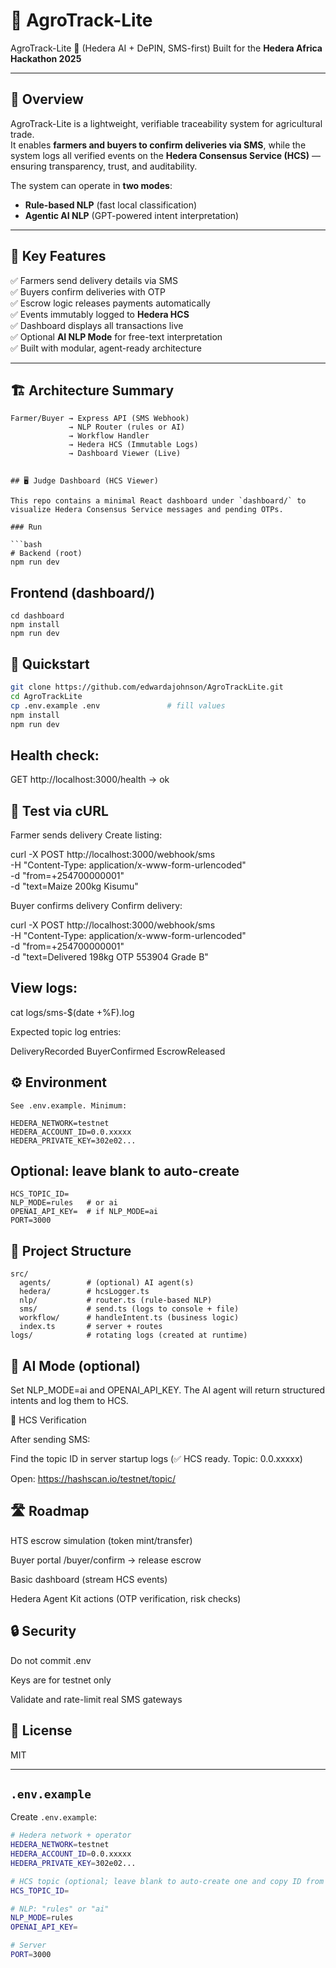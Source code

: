 # 🌾 AgroTrack-Lite  
AgroTrack-Lite 🌾 (Hedera AI + DePIN, SMS-first)
Built for the **Hedera Africa Hackathon 2025**

---

## 🚀 Overview

AgroTrack-Lite is a lightweight, verifiable traceability system for agricultural trade.  
It enables **farmers and buyers to confirm deliveries via SMS**, while the system logs all verified events on the **Hedera Consensus Service (HCS)** — ensuring transparency, trust, and auditability.

The system can operate in **two modes**:
- **Rule-based NLP** (fast local classification)
- **Agentic AI NLP** (GPT-powered intent interpretation)

---

## 🧠 Key Features

✅ Farmers send delivery details via SMS  
✅ Buyers confirm deliveries with OTP  
✅ Escrow logic releases payments automatically  
✅ Events immutably logged to **Hedera HCS**  
✅ Dashboard displays all transactions live  
✅ Optional **AI NLP Mode** for free-text interpretation  
✅ Built with modular, agent-ready architecture

---

## 🏗️ Architecture Summary

```text
Farmer/Buyer → Express API (SMS Webhook)
             → NLP Router (rules or AI)
             → Workflow Handler
             → Hedera HCS (Immutable Logs)
             → Dashboard Viewer (Live)


## 🖥️ Judge Dashboard (HCS Viewer)

This repo contains a minimal React dashboard under `dashboard/` to visualize Hedera Consensus Service messages and pending OTPs.

### Run

```bash
# Backend (root)
npm run dev
```

## Frontend (dashboard/)

```
cd dashboard
npm install
npm run dev
```

## 🚀 Quickstart

```bash
git clone https://github.com/edwardajohnson/AgroTrackLite.git
cd AgroTrackLite
cp .env.example .env               # fill values
npm install
npm run dev
```

## Health check:

GET http://localhost:3000/health  → ok


## 🧪 Test via cURL

Farmer sends delivery
Create listing:

curl -X POST http://localhost:3000/webhook/sms \
  -H "Content-Type: application/x-www-form-urlencoded" \
  -d "from=+254700000001" \
  -d "text=Maize 200kg Kisumu"


Buyer confirms delivery
Confirm delivery:

curl -X POST http://localhost:3000/webhook/sms \
  -H "Content-Type: application/x-www-form-urlencoded" \
  -d "from=+254700000001" \
  -d "text=Delivered 198kg OTP 553904 Grade B"


## View logs:

cat logs/sms-$(date +%F).log

Expected topic log entries:

DeliveryRecorded
BuyerConfirmed
EscrowReleased

## ⚙️ Environment
```
See .env.example. Minimum:

HEDERA_NETWORK=testnet
HEDERA_ACCOUNT_ID=0.0.xxxxx
HEDERA_PRIVATE_KEY=302e02...
```

## Optional: leave blank to auto-create
```
HCS_TOPIC_ID=
NLP_MODE=rules   # or ai
OPENAI_API_KEY=  # if NLP_MODE=ai
PORT=3000
```

## 📂 Project Structure

```
src/
  agents/        # (optional) AI agent(s)
  hedera/        # hcsLogger.ts
  nlp/           # router.ts (rule-based NLP)
  sms/           # send.ts (logs to console + file)
  workflow/      # handleIntent.ts (business logic)
  index.ts       # server + routes
logs/            # rotating logs (created at runtime)
```

## 🧠 AI Mode (optional)

Set NLP_MODE=ai and OPENAI_API_KEY. The AI agent will return structured intents and log them to HCS.

🧾 HCS Verification

After sending SMS:

Find the topic ID in server startup logs (✅ HCS ready. Topic: 0.0.xxxxx)

Open: https://hashscan.io/testnet/topic/<topicId>

## 🛣️ Roadmap

 HTS escrow simulation (token mint/transfer)

 Buyer portal /buyer/confirm → release escrow

 Basic dashboard (stream HCS events)

 Hedera Agent Kit actions (OTP verification, risk checks)

## 🔒 Security

Do not commit .env

Keys are for testnet only

Validate and rate-limit real SMS gateways

## 📜 License

MIT


---

##  `.env.example`

Create `.env.example`:

```bash
# Hedera network + operator
HEDERA_NETWORK=testnet
HEDERA_ACCOUNT_ID=0.0.xxxxx
HEDERA_PRIVATE_KEY=302e02...

# HCS topic (optional; leave blank to auto-create one and copy ID from console)
HCS_TOPIC_ID=

# NLP: "rules" or "ai"
NLP_MODE=rules
OPENAI_API_KEY=

# Server
PORT=3000
```

